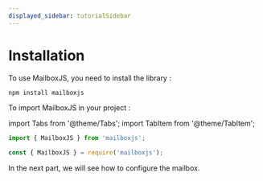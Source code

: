 ```yaml
---
displayed_sidebar: tutorialSidebar
---
```


# Installation

To use MailboxJS, you need to install the library :

```bash npm2yarn
npm install mailboxjs
```

To import MailboxJS in your project :

import Tabs from '@theme/Tabs';
import TabItem from '@theme/TabItem';

<Tabs>
  <TabItem value="apple" label="ESM" default>

```js
import { MailboxJS } from 'mailboxjs';
```

  </TabItem>
  <TabItem value="orange" label="CJS">

```js
const { MailboxJS } = require('mailboxjs');
```

  </TabItem>
</Tabs>

In the next part, we will see how to configure the mailbox.

